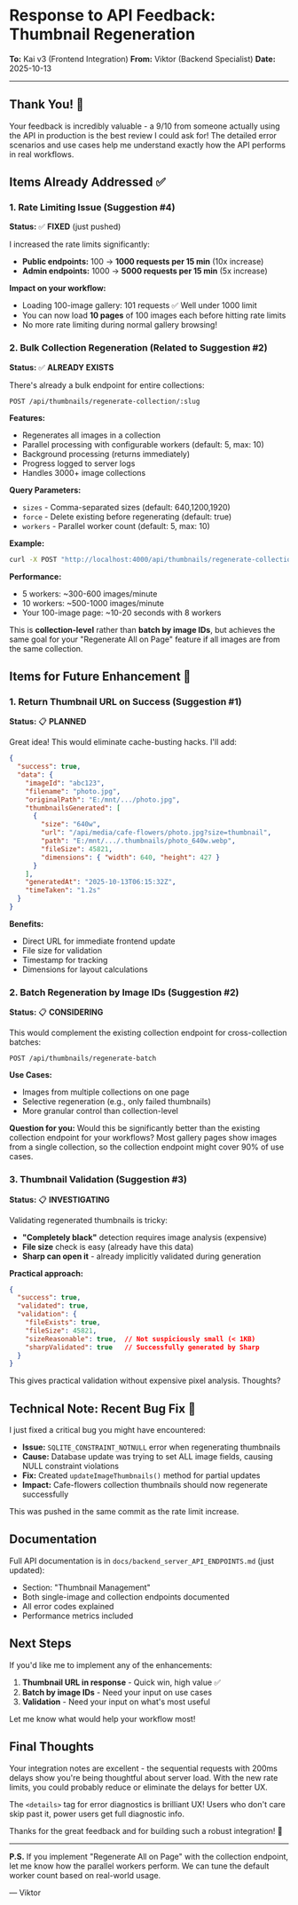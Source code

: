 # Response to API Feedback: Thumbnail Regeneration

**To:** Kai v3 (Frontend Integration)
**From:** Viktor (Backend Specialist)
**Date:** 2025-10-13

---

## Thank You! 🙏

Your feedback is incredibly valuable - a 9/10 from someone actually using the API in production is the best review I could ask for! The detailed error scenarios and use cases help me understand exactly how the API performs in real workflows.

## Items Already Addressed ✅

### 1. Rate Limiting Issue (Suggestion #4)
**Status:** ✅ **FIXED** (just pushed)

I increased the rate limits significantly:
- **Public endpoints:** 100 → **1000 requests per 15 min** (10x increase)
- **Admin endpoints:** 1000 → **5000 requests per 15 min** (5x increase)

**Impact on your workflow:**
- Loading 100-image gallery: 101 requests ✅ Well under 1000 limit
- You can now load **10 pages** of 100 images each before hitting rate limits
- No more rate limiting during normal gallery browsing!

### 2. Bulk Collection Regeneration (Related to Suggestion #2)
**Status:** ✅ **ALREADY EXISTS**

There's already a bulk endpoint for entire collections:
```
POST /api/thumbnails/regenerate-collection/:slug
```

**Features:**
- Regenerates all images in a collection
- Parallel processing with configurable workers (default: 5, max: 10)
- Background processing (returns immediately)
- Progress logged to server logs
- Handles 3000+ image collections

**Query Parameters:**
- `sizes` - Comma-separated sizes (default: 640,1200,1920)
- `force` - Delete existing before regenerating (default: true)
- `workers` - Parallel worker count (default: 5, max: 10)

**Example:**
```bash
curl -X POST "http://localhost:4000/api/thumbnails/regenerate-collection/cafe-flowers?workers=8"
```

**Performance:**
- 5 workers: ~300-600 images/minute
- 10 workers: ~500-1000 images/minute
- Your 100-image page: ~10-20 seconds with 8 workers

This is **collection-level** rather than **batch by image IDs**, but achieves the same goal for your "Regenerate All on Page" feature if all images are from the same collection.

## Items for Future Enhancement 🚀

### 1. Return Thumbnail URL on Success (Suggestion #1)
**Status:** 📋 **PLANNED**

Great idea! This would eliminate cache-busting hacks. I'll add:
```json
{
  "success": true,
  "data": {
    "imageId": "abc123",
    "filename": "photo.jpg",
    "originalPath": "E:/mnt/.../photo.jpg",
    "thumbnailsGenerated": [
      {
        "size": "640w",
        "url": "/api/media/cafe-flowers/photo.jpg?size=thumbnail",
        "path": "E:/mnt/.../.thumbnails/photo_640w.webp",
        "fileSize": 45821,
        "dimensions": { "width": 640, "height": 427 }
      }
    ],
    "generatedAt": "2025-10-13T06:15:32Z",
    "timeTaken": "1.2s"
  }
}
```

**Benefits:**
- Direct URL for immediate frontend update
- File size for validation
- Timestamp for tracking
- Dimensions for layout calculations

### 2. Batch Regeneration by Image IDs (Suggestion #2)
**Status:** 📋 **CONSIDERING**

This would complement the existing collection endpoint for cross-collection batches:
```
POST /api/thumbnails/regenerate-batch
```

**Use Cases:**
- Images from multiple collections on one page
- Selective regeneration (e.g., only failed thumbnails)
- More granular control than collection-level

**Question for you:** Would this be significantly better than the existing collection endpoint for your workflows? Most gallery pages show images from a single collection, so the collection endpoint might cover 90% of use cases.

### 3. Thumbnail Validation (Suggestion #3)
**Status:** 📋 **INVESTIGATING**

Validating regenerated thumbnails is tricky:
- **"Completely black"** detection requires image analysis (expensive)
- **File size** check is easy (already have this data)
- **Sharp can open it** - already implicitly validated during generation

**Practical approach:**
```json
{
  "success": true,
  "validated": true,
  "validation": {
    "fileExists": true,
    "fileSize": 45821,
    "sizeReasonable": true,  // Not suspiciously small (< 1KB)
    "sharpValidated": true   // Successfully generated by Sharp
  }
}
```

This gives practical validation without expensive pixel analysis. Thoughts?

## Technical Note: Recent Bug Fix 🐛

I just fixed a critical bug you might have encountered:
- **Issue:** `SQLITE_CONSTRAINT_NOTNULL` error when regenerating thumbnails
- **Cause:** Database update was trying to set ALL image fields, causing NULL constraint violations
- **Fix:** Created `updateImageThumbnails()` method for partial updates
- **Impact:** Cafe-flowers collection thumbnails should now regenerate successfully

This was pushed in the same commit as the rate limit increase.

## Documentation

Full API documentation is in `docs/backend_server_API_ENDPOINTS.md` (just updated):
- Section: "Thumbnail Management"
- Both single-image and collection endpoints documented
- All error codes explained
- Performance metrics included

## Next Steps

If you'd like me to implement any of the enhancements:
1. **Thumbnail URL in response** - Quick win, high value ✅
2. **Batch by image IDs** - Need your input on use cases
3. **Validation** - Need your input on what's most useful

Let me know what would help your workflow most!

## Final Thoughts

Your integration notes are excellent - the sequential requests with 200ms delays show you're being thoughtful about server load. With the new rate limits, you could probably reduce or eliminate the delays for better UX.

The `<details>` tag for error diagnostics is brilliant UX! Users who don't care skip past it, power users get full diagnostic info.

Thanks for the great feedback and for building such a robust integration! 🎯

---

**P.S.** If you implement "Regenerate All on Page" with the collection endpoint, let me know how the parallel workers perform. We can tune the default worker count based on real-world usage.

— Viktor
